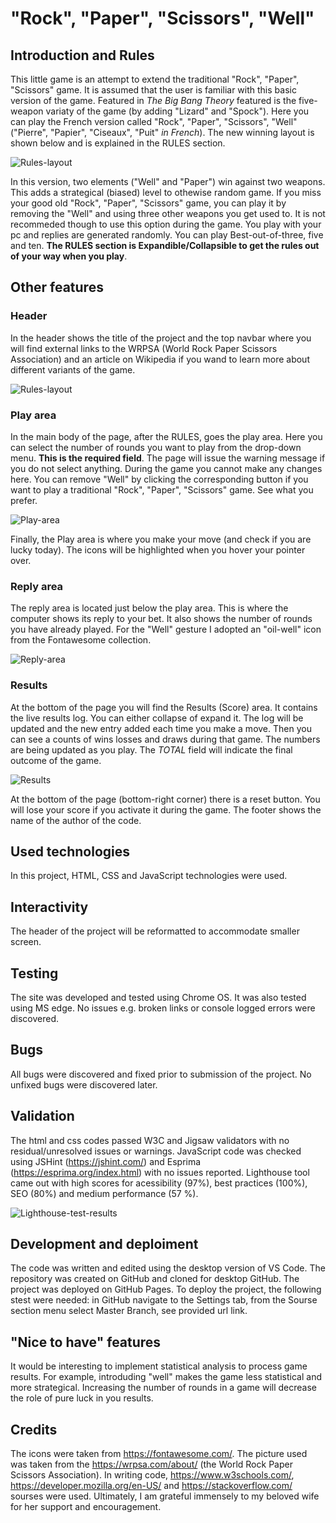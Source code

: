 # "Rock", "Paper", "Scissors", "Well"

## Introduction and Rules

This little game is an attempt to extend the traditional "Rock", "Paper", "Scissors" game. It is assumed that the user is familiar with this basic version of the game. Featured in *The Big Bang Theory* featured is the five-weapon variaty of the game (by adding "Lizard" and "Spock"). Here you can play the French version called "Rock", "Paper", "Scissors", "Well" ("Pierre", "Papier", "Ciseaux", "Puit" *in French*). The new winning layout is shown below and is explained in the RULES section.

![Rules-layout](./assets/images/rules-layout.png "Rules-layout")

In this version, two elements ("Well" and "Paper") win against two weapons. This adds a strategical (biased) level to othewise random game. If you miss your good old "Rock", "Paper", "Scissors" game, you can play it by removing the "Well" and using three other weapons you get used to. It is not recommeded though to use this option during the game. You play with your pc and replies are generated randomly. You can play Best-out-of-three, five and ten. **The RULES section is Expandible/Collapsible to get the rules out of your way when you play**.

## Other features

### Header

In the header shows the title of the project and the top navbar where you will find external links to the WRPSA (World Rock Paper Scissors Association) and an article on Wikipedia if you wand to learn more about different variants of the game.

![Rules-layout](./assets/images/features-header.png "Rules-layout")

### Play area
In the main body of the page, after the RULES, goes the play area. Here you can select the number of rounds you want to play from the drop-down menu. **This is the required field**. The page will issue the warning message if you do not select anything. During the game you cannot make any changes here. You can remove "Well" by clicking the corresponding button if you want to play a traditional "Rock", "Paper", "Scissors" game. See what you prefer.

![Play-area](./assets/images/playarea.png "Play-area")

Finally, the Play area is where you make your move (and check if you are lucky today). The icons will be highlighted when you hover your pointer over.

### Reply area

The reply area is located just below the play area. This is where the computer shows its reply to your bet. It also shows the number of rounds you have already played. For the "Well" gesture I adopted an "oil-well" icon from the Fontawesome collection.

![Reply-area](./assets/images/replyarea.png "Reply-area")

### Results

At the bottom of the page you will find the Results (Score) area. It contains the live results log. You can either collapse of expand it. The log will be updated and the new entry added each time you make a move. Then you can see a counts of wins losses and draws during that game. The numbers are being updated as you play. The *TOTAL* field will indicate the final outcome of the game.

![Results](./assets/images/results.png "Results")

At the bottom of the page (bottom-right corner) there is a reset button. You will lose your score if you activate it during the game. The footer shows the name of the author of the code.

## Used technologies

In this project, HTML, CSS and JavaScript technologies were used.

## Interactivity

The header of the project will be reformatted to accommodate smaller screen.

## Testing

The site was developed and tested using Chrome OS. It was also tested using MS edge. No issues e.g. broken links or console logged errors were discovered.

## Bugs

All bugs were discovered and fixed prior to submission of the project. No unfixed bugs were discovered later.

## Validation

The html and css codes passed W3C and Jigsaw validators with no residual/unresolved issues or warnings. JavaScript code was checked using JSHint (https://jshint.com/) and Esprima (https://esprima.org/index.html) with no issues reported. Lighthouse tool came out with high scores for acessibility (97%), best practices (100%), SEO (80%) and medium performance (57 %).

![Lighthouse-test-results](./assets/images/lighthouse-pc.png "Lighthouse - test results")

## Development and deploiment

The code was written and edited using the desktop version of VS Code. The repository was created on GitHub and cloned for desktop GitHub. The project was deployed on GitHub Pages. To deploy the project, the following stest were needed: in GitHub navigate to the Settings tab, from the Sourse section menu select Master Branch, see provided url link.

## "Nice to have" features

It would be interesting to implement statistical analysis to process game results. For example, introduding "well" makes the game less statistical and more strategical. Increasing the number of rounds in a game will decrease the role of pure luck in you results.

## Credits

The icons were taken from https://fontawesome.com/. The picture used was taken from the https://wrpsa.com/about/ (the World Rock Paper Scissors Association). In writing code, <https://www.w3schools.com/>, <https://developer.mozilla.org/en-US/> and <https://stackoverflow.com/> sourses were used. Ultimately, I am grateful immensely to my beloved wife for her support and encouragement.








 
